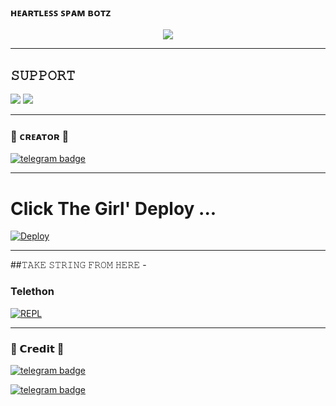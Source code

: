 
### ʜᴇᴀʀᴛʟᴇꜱꜱ ꜱᴘᴀᴍ ʙᴏᴛᴢ

<p align="center">
  <img src="https://telegra.ph/file/2d2dc00f1eda5077c5b4b.jpg">
</p>

-------------------------------------------------

## 𝚂𝚄𝙿𝙿𝙾𝚁𝚃 
                          
<a href="https://t.me/HeartlessBotSupport"><img src="https://img.shields.io/badge/Join-SUPPORT%20GROUP-red.svg?logo=Telegram"></a>
<a href="https://t.me/TEAM_HEARTLESS_BOTS"><img src="https://img.shields.io/badge/Join-SUPPORT%20CHANNEL-red.svg?logo=Telegram"></a>

-------------------------------------------------
### 🖤 ᴄʀᴇᴀᴛᴏʀ 🖤

[![telegram badge](https://img.shields.io/badge/S͟ᴀᴍʙᴏᴅʜɪʀᴀᴊ-30302f?style=for-the-badge&logo=telegram)](https://t.me/ITZ_SAMBODHIRAJ)


-------------------------------------------------

# Click The Girl' Deploy ...

[![Deploy](https://telegra.ph/file/0c4302d5604fda25a57b9.jpg)](https://heroku.com/deploy?template=https://github.com/HearTlessOp/VsB_Botz)


------------------------------------------------

##𝚃𝙰𝙺𝙴 𝚂𝚃𝚁𝙸𝙽𝙶 𝙵𝚁𝙾𝙼 𝙷𝙴𝚁𝙴 - 

### Telethon

[![REPL](https://telegra.ph/file/c7b2bf1ce3208e44beaa1.jpg)](https://replit.com/@ItsBadnam/VsBHearTless)
        
-----------------------------------------------

### 👻 𝗖𝗿𝗲𝗱𝗶𝘁  👻

[![telegram badge](https://img.shields.io/badge/𝘽ᴀᴅɴᴀᴍ𝙊ᴘ-30302f?style=for-the-badge&logo=telegram)](https://t.me/badnam_xD)

[![telegram badge](https://img.shields.io/badge/𝐒ʜɪᴋᴀʀɪ-30302f?style=for-the-badge&logo=telegram)](https://t.me/Lawless_Shikari)

